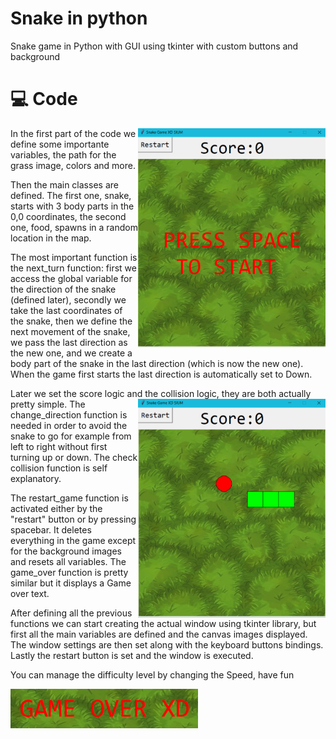 # Snake in python 
  Snake game in Python with GUI using tkinter with custom buttons and background

# 💻 Code

<img align="right" src="media/snake1.png" width="300" />

In the first part of the code we define some importante variables, the path for the grass image, colors and more.

Then the main classes are defined. The first one, snake, starts with 3 body parts in the 0,0 coordinates, the second one, food, spawns in a random location in the map.

The most important function is the next_turn function: 
first we access the global variable for the direction of the snake (defined later), secondly we take the last coordinates of the snake, then we define the next movement of the snake, we pass the last direction as the new one, and we create a body part of the snake in the last direction (which is now the new one). When the game first starts the last direction is automatically set to Down.

Later we set the score logic and the collision logic, they are both actually pretty simple.
<img align="right" src="media/snake2.png" width="300" />
The change_direction function is needed in order to avoid the snake to go for example from left to right without first turning up or down. The check collision function is self explanatory.

The restart_game function is activated either by the "restart" button or by pressing spacebar. It deletes everything in the game except for the background images and resets all variables. The game_over function is pretty similar but it displays a Game over text.

After defining all the previous functions we can start creating the actual window using tkinter library, but first all the main variables are defined and the canvas images displayed. The window settings are then set along with the keyboard buttons bindings. Lastly the restart button is set and the window is executed.

You can manage the difficulty level by changing the Speed, have fun


<img align="left" src="media/snake3.png" width="300" />

